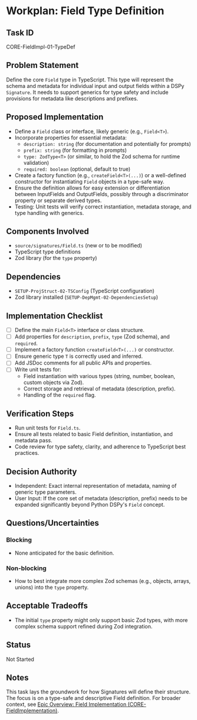 # Workplan: Field Type Definition

## Task ID
CORE-FieldImpl-01-TypeDef

## Problem Statement
Define the core `Field` type in TypeScript. This type will represent the schema and metadata for individual input and output fields within a DSPy `Signature`. It needs to support generics for type safety and include provisions for metadata like descriptions and prefixes.

## Proposed Implementation
- Define a `Field` class or interface, likely generic (e.g., `Field<T>`).
- Incorporate properties for essential metadata:
    - `description: string` (for documentation and potentially for prompts)
    - `prefix: string` (for formatting in prompts)
    - `type: ZodType<T>` (or similar, to hold the Zod schema for runtime validation)
    - `required: boolean` (optional, default to true)
- Create a factory function (e.g., `createField<T>(...)`) or a well-defined constructor for instantiating `Field` objects in a type-safe way.
- Ensure the definition allows for easy extension or differentiation between InputFields and OutputFields, possibly through a discriminator property or separate derived types.
- Testing: Unit tests will verify correct instantiation, metadata storage, and type handling with generics.

## Components Involved
- `source/signatures/Field.ts` (new or to be modified)
- TypeScript type definitions
- Zod library (for the `type` property)

## Dependencies
- `SETUP-ProjStruct-02-TSConfig` (TypeScript configuration)
- Zod library installed (`SETUP-DepMgmt-02-DependenciesSetup`)

## Implementation Checklist
- [ ] Define the main `Field<T>` interface or class structure.
- [ ] Add properties for `description`, `prefix`, `type` (Zod schema), and `required`.
- [ ] Implement a factory function `createField<T>(...)` or constructor.
- [ ] Ensure generic type `T` is correctly used and inferred.
- [ ] Add JSDoc comments for all public APIs and properties.
- [ ] Write unit tests for:
    - Field instantiation with various types (string, number, boolean, custom objects via Zod).
    - Correct storage and retrieval of metadata (description, prefix).
    - Handling of the `required` flag.

## Verification Steps
- Run unit tests for `Field.ts`.
- Ensure all tests related to basic Field definition, instantiation, and metadata pass.
- Code review for type safety, clarity, and adherence to TypeScript best practices.

## Decision Authority
- Independent: Exact internal representation of metadata, naming of generic type parameters.
- User Input: If the core set of metadata (description, prefix) needs to be expanded significantly beyond Python DSPy's `Field` concept.

## Questions/Uncertainties
### Blocking
- None anticipated for the basic definition.

### Non-blocking
- How to best integrate more complex Zod schemas (e.g., objects, arrays, unions) into the `type` property.

## Acceptable Tradeoffs
- The initial `type` property might only support basic Zod types, with more complex schema support refined during Zod integration.

## Status
Not Started

## Notes
This task lays the groundwork for how Signatures will define their structure. The focus is on a type-safe and descriptive Field definition.
For broader context, see [Epic Overview: Field Implementation (CORE-FieldImplementation)](../../docs/planning/workplans/CORE-FieldImplementation.md).